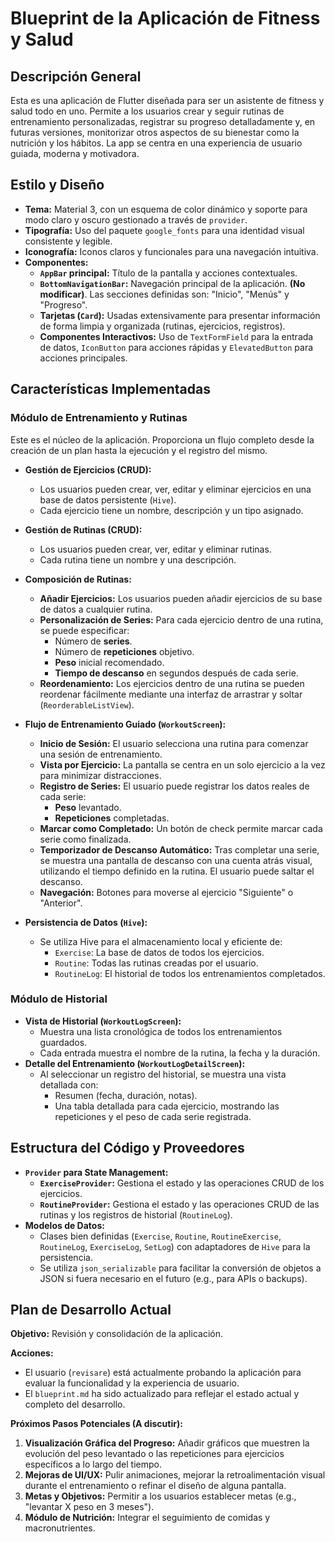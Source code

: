 # Blueprint de la Aplicación de Fitness y Salud

## Descripción General

Esta es una aplicación de Flutter diseñada para ser un asistente de fitness y salud todo en uno. Permite a los usuarios crear y seguir rutinas de entrenamiento personalizadas, registrar su progreso detalladamente y, en futuras versiones, monitorizar otros aspectos de su bienestar como la nutrición y los hábitos. La app se centra en una experiencia de usuario guiada, moderna y motivadora.

## Estilo y Diseño

- **Tema:** Material 3, con un esquema de color dinámico y soporte para modo claro y oscuro gestionado a través de `provider`.
- **Tipografía:** Uso del paquete `google_fonts` para una identidad visual consistente y legible.
- **Iconografía:** Iconos claros y funcionales para una navegación intuitiva.
- **Componentes:**
  - **`AppBar` principal:** Título de la pantalla y acciones contextuales.
  - **`BottomNavigationBar`:** Navegación principal de la aplicación. **(No modificar)**. Las secciones definidas son: "Inicio", "Menús" y "Progreso".
  - **Tarjetas (`Card`):** Usadas extensivamente para presentar información de forma limpia y organizada (rutinas, ejercicios, registros).
  - **Componentes Interactivos:** Uso de `TextFormField` para la entrada de datos, `IconButton` para acciones rápidas y `ElevatedButton` para acciones principales.

## Características Implementadas

### Módulo de Entrenamiento y Rutinas

Este es el núcleo de la aplicación. Proporciona un flujo completo desde la creación de un plan hasta la ejecución y el registro del mismo.

- **Gestión de Ejercicios (CRUD):**
  - Los usuarios pueden crear, ver, editar y eliminar ejercicios en una base de datos persistente (`Hive`).
  - Cada ejercicio tiene un nombre, descripción y un tipo asignado.

- **Gestión de Rutinas (CRUD):**
  - Los usuarios pueden crear, ver, editar y eliminar rutinas.
  - Cada rutina tiene un nombre y una descripción.

- **Composición de Rutinas:**
  - **Añadir Ejercicios:** Los usuarios pueden añadir ejercicios de su base de datos a cualquier rutina.
  - **Personalización de Series:** Para cada ejercicio dentro de una rutina, se puede especificar:
    - Número de **series**.
    - Número de **repeticiones** objetivo.
    - **Peso** inicial recomendado.
    - **Tiempo de descanso** en segundos después de cada serie.
  - **Reordenamiento:** Los ejercicios dentro de una rutina se pueden reordenar fácilmente mediante una interfaz de arrastrar y soltar (`ReorderableListView`).

- **Flujo de Entrenamiento Guiado (`WorkoutScreen`):**
  - **Inicio de Sesión:** El usuario selecciona una rutina para comenzar una sesión de entrenamiento.
  - **Vista por Ejercicio:** La pantalla se centra en un solo ejercicio a la vez para minimizar distracciones.
  - **Registro de Series:** El usuario puede registrar los datos reales de cada serie:
    - **Peso** levantado.
    - **Repeticiones** completadas.
  - **Marcar como Completado:** Un botón de check permite marcar cada serie como finalizada.
  - **Temporizador de Descanso Automático:** Tras completar una serie, se muestra una pantalla de descanso con una cuenta atrás visual, utilizando el tiempo definido en la rutina. El usuario puede saltar el descanso.
  - **Navegación:** Botones para moverse al ejercicio "Siguiente" o "Anterior".

- **Persistencia de Datos (`Hive`):**
  - Se utiliza Hive para el almacenamiento local y eficiente de:
    - `Exercise`: La base de datos de todos los ejercicios.
    - `Routine`: Todas las rutinas creadas por el usuario.
    - `RoutineLog`: El historial de todos los entrenamientos completados.

### Módulo de Historial

- **Vista de Historial (`WorkoutLogScreen`):**
  - Muestra una lista cronológica de todos los entrenamientos guardados.
  - Cada entrada muestra el nombre de la rutina, la fecha y la duración.
- **Detalle del Entrenamiento (`WorkoutLogDetailScreen`):**
  - Al seleccionar un registro del historial, se muestra una vista detallada con:
    - Resumen (fecha, duración, notas).
    - Una tabla detallada para cada ejercicio, mostrando las repeticiones y el peso de cada serie registrada.

## Estructura del Código y Proveedores

- **`Provider` para State Management:**
  - **`ExerciseProvider`:** Gestiona el estado y las operaciones CRUD de los ejercicios.
  - **`RoutineProvider`:** Gestiona el estado y las operaciones CRUD de las rutinas y los registros de historial (`RoutineLog`).
- **Modelos de Datos:**
  - Clases bien definidas (`Exercise`, `Routine`, `RoutineExercise`, `RoutineLog`, `ExerciseLog`, `SetLog`) con adaptadores de `Hive` para la persistencia.
  - Se utiliza `json_serializable` para facilitar la conversión de objetos a JSON si fuera necesario en el futuro (e.g., para APIs o backups).

## Plan de Desarrollo Actual

**Objetivo:** Revisión y consolidación de la aplicación.

**Acciones:**
- El usuario (`revisare`) está actualmente probando la aplicación para evaluar la funcionalidad y la experiencia de usuario.
- El `blueprint.md` ha sido actualizado para reflejar el estado actual y completo del desarrollo.

**Próximos Pasos Potenciales (A discutir):**

1.  **Visualización Gráfica del Progreso:** Añadir gráficos que muestren la evolución del peso levantado o las repeticiones para ejercicios específicos a lo largo del tiempo.
2.  **Mejoras de UI/UX:** Pulir animaciones, mejorar la retroalimentación visual durante el entrenamiento o refinar el diseño de alguna pantalla.
3.  **Metas y Objetivos:** Permitir a los usuarios establecer metas (e.g., "levantar X peso en 3 meses").
4.  **Módulo de Nutrición:** Integrar el seguimiento de comidas y macronutrientes.

